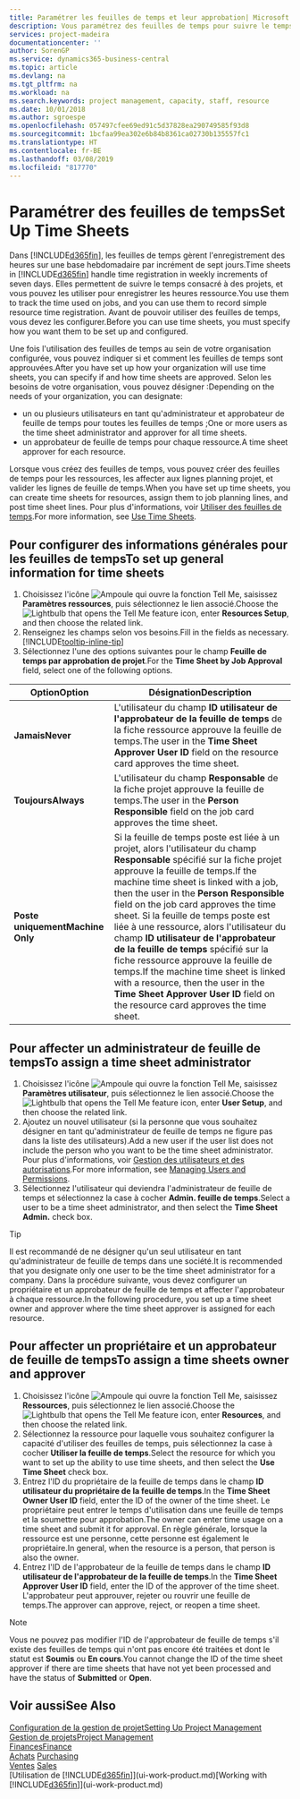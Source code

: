 ```yaml
---
title: Paramétrer les feuilles de temps et leur approbation| Microsoft Docs
description: Vous paramétrez des feuilles de temps pour suivre le temps consacré aux projets et l'utilisation des ressources, vous aider à gérer des projets, à recruter du personnel, et à anticiper vos capacités
services: project-madeira
documentationcenter: ''
author: SorenGP
ms.service: dynamics365-business-central
ms.topic: article
ms.devlang: na
ms.tgt_pltfrm: na
ms.workload: na
ms.search.keywords: project management, capacity, staff, resource
ms.date: 10/01/2018
ms.author: sgroespe
ms.openlocfilehash: 057497cfee69ed91c5d37828ea290749585f93d8
ms.sourcegitcommit: 1bcfaa99ea302e6b84b8361ca02730b135557fc1
ms.translationtype: HT
ms.contentlocale: fr-BE
ms.lasthandoff: 03/08/2019
ms.locfileid: "817770"
---
```

# <a name="set-up-time-sheets"></a><span data-ttu-id="f3aba-103">Paramétrer des feuilles de temps</span><span class="sxs-lookup"><span data-stu-id="f3aba-103">Set Up Time Sheets</span></span>
<span data-ttu-id="f3aba-104">Dans [!INCLUDE[d365fin](includes/d365fin_md.md)], les feuilles de temps gèrent l'enregistrement des heures sur une base hebdomadaire par incrément de sept jours.</span><span class="sxs-lookup"><span data-stu-id="f3aba-104">Time sheets in [!INCLUDE[d365fin](includes/d365fin_md.md)] handle time registration in weekly increments of seven days.</span></span> <span data-ttu-id="f3aba-105">Elles permettent de suivre le temps consacré à des projets, et vous pouvez les utiliser pour enregistrer les heures ressource.</span><span class="sxs-lookup"><span data-stu-id="f3aba-105">You use them to track the time used on jobs, and you can use them to record simple resource time registration.</span></span> <span data-ttu-id="f3aba-106">Avant de pouvoir utiliser des feuilles de temps, vous devez les configurer.</span><span class="sxs-lookup"><span data-stu-id="f3aba-106">Before you can use time sheets, you must specify how you want them to be set up and configured.</span></span>

<span data-ttu-id="f3aba-107">Une fois l'utilisation des feuilles de temps au sein de votre organisation configurée, vous pouvez indiquer si et comment les feuilles de temps sont approuvées.</span><span class="sxs-lookup"><span data-stu-id="f3aba-107">After you have set up how your organization will use time sheets, you can specify if and how time sheets are approved.</span></span> <span data-ttu-id="f3aba-108">Selon les besoins de votre organisation, vous pouvez désigner :</span><span class="sxs-lookup"><span data-stu-id="f3aba-108">Depending on the needs of your organization, you can designate:</span></span>

* <span data-ttu-id="f3aba-109">un ou plusieurs utilisateurs en tant qu'administrateur et approbateur de feuille de temps pour toutes les feuilles de temps ;</span><span class="sxs-lookup"><span data-stu-id="f3aba-109">One or more users as the time sheet administrator and approver for all time sheets.</span></span>
* <span data-ttu-id="f3aba-110">un approbateur de feuille de temps pour chaque ressource.</span><span class="sxs-lookup"><span data-stu-id="f3aba-110">A time sheet approver for each resource.</span></span>

<span data-ttu-id="f3aba-111">Lorsque vous créez des feuilles de temps, vous pouvez créer des feuilles de temps pour les ressources, les affecter aux lignes planning projet, et valider les lignes de feuille de temps.</span><span class="sxs-lookup"><span data-stu-id="f3aba-111">When you have set up time sheets, you can create time sheets for resources, assign them to job planning lines, and post time sheet lines.</span></span> <span data-ttu-id="f3aba-112">Pour plus d'informations, voir [Utiliser des feuilles de temps](projects-how-use-time-sheets.md).</span><span class="sxs-lookup"><span data-stu-id="f3aba-112">For more information, see [Use Time Sheets](projects-how-use-time-sheets.md).</span></span>

## <a name="to-set-up-general-information-for-time-sheets"></a><span data-ttu-id="f3aba-113">Pour configurer des informations générales pour les feuilles de temps</span><span class="sxs-lookup"><span data-stu-id="f3aba-113">To set up general information for time sheets</span></span>
1. <span data-ttu-id="f3aba-114">Choisissez l'icône ![Ampoule qui ouvre la fonction Tell Me](media/ui-search/search_small.png "Dites-moi ce que vous voulez faire"), saisissez **Paramètres ressources**, puis sélectionnez le lien associé.</span><span class="sxs-lookup"><span data-stu-id="f3aba-114">Choose the ![Lightbulb that opens the Tell Me feature](media/ui-search/search_small.png "Tell me what you want to do") icon, enter **Resources Setup**, and then choose the related link.</span></span>  
2. <span data-ttu-id="f3aba-115">Renseignez les champs selon vos besoins.</span><span class="sxs-lookup"><span data-stu-id="f3aba-115">Fill in the fields as necessary.</span></span> [!INCLUDE[tooltip-inline-tip](includes/tooltip-inline-tip_md.md)]
3. <span data-ttu-id="f3aba-116">Sélectionnez l'une des options suivantes pour le champ **Feuille de temps par approbation de projet**.</span><span class="sxs-lookup"><span data-stu-id="f3aba-116">For the **Time Sheet by Job Approval** field, select one of the following options.</span></span>

| <span data-ttu-id="f3aba-117">Option</span><span class="sxs-lookup"><span data-stu-id="f3aba-117">Option</span></span> | <span data-ttu-id="f3aba-118">Désignation</span><span class="sxs-lookup"><span data-stu-id="f3aba-118">Description</span></span> |
| --- | --- |
| <span data-ttu-id="f3aba-119">**Jamais**</span><span class="sxs-lookup"><span data-stu-id="f3aba-119">**Never**</span></span> |<span data-ttu-id="f3aba-120">L'utilisateur du champ **ID utilisateur de l'approbateur de la feuille de temps** de la fiche ressource approuve la feuille de temps.</span><span class="sxs-lookup"><span data-stu-id="f3aba-120">The user in the **Time Sheet Approver User ID** field on the resource card approves the time sheet.</span></span> |
| <span data-ttu-id="f3aba-121">**Toujours**</span><span class="sxs-lookup"><span data-stu-id="f3aba-121">**Always**</span></span> |<span data-ttu-id="f3aba-122">L'utilisateur du champ **Responsable** de la fiche projet approuve la feuille de temps.</span><span class="sxs-lookup"><span data-stu-id="f3aba-122">The user in the **Person Responsible** field on the job card approves the time sheet.</span></span> |
| <span data-ttu-id="f3aba-123">**Poste uniquement**</span><span class="sxs-lookup"><span data-stu-id="f3aba-123">**Machine Only**</span></span> |<span data-ttu-id="f3aba-124">Si la feuille de temps poste est liée à un projet, alors l'utilisateur du champ **Responsable** spécifié sur la fiche projet approuve la feuille de temps.</span><span class="sxs-lookup"><span data-stu-id="f3aba-124">If the machine time sheet is linked with a job, then the user in the **Person Responsible** field on the job card approves the time sheet.</span></span> <span data-ttu-id="f3aba-125">Si la feuille de temps poste est liée à une ressource, alors l'utilisateur du champ **ID utilisateur de l'approbateur de la feuille de temps** spécifié sur la fiche ressource approuve la feuille de temps.</span><span class="sxs-lookup"><span data-stu-id="f3aba-125">If the machine time sheet is linked with a resource, then the user in the **Time Sheet Approver User ID** field on the resource card approves the time sheet.</span></span> |

## <a name="to-assign-a-time-sheet-administrator"></a><span data-ttu-id="f3aba-126">Pour affecter un administrateur de feuille de temps</span><span class="sxs-lookup"><span data-stu-id="f3aba-126">To assign a time sheet administrator</span></span>
1. <span data-ttu-id="f3aba-127">Choisissez l'icône ![Ampoule qui ouvre la fonction Tell Me](media/ui-search/search_small.png "Dites-moi ce que vous voulez faire"), saisissez **Paramètres utilisateur**, puis sélectionnez le lien associé.</span><span class="sxs-lookup"><span data-stu-id="f3aba-127">Choose the ![Lightbulb that opens the Tell Me feature](media/ui-search/search_small.png "Tell me what you want to do") icon, enter **User Setup**, and then choose the related link.</span></span>  
2. <span data-ttu-id="f3aba-128">Ajoutez un nouvel utilisateur (si la personne que vous souhaitez désigner en tant qu'administrateur de feuille de temps ne figure pas dans la liste des utilisateurs).</span><span class="sxs-lookup"><span data-stu-id="f3aba-128">Add a new user if the user list does not include the person who you want to be the time sheet administrator.</span></span> <span data-ttu-id="f3aba-129">Pour plus d'informations, voir [Gestion des utilisateurs et des autorisations](ui-how-users-permissions.md).</span><span class="sxs-lookup"><span data-stu-id="f3aba-129">For more information, see [Managing Users and Permissions](ui-how-users-permissions.md).</span></span>
3. <span data-ttu-id="f3aba-130">Sélectionnez l'utilisateur qui deviendra l'administrateur de feuille de temps et sélectionnez la case à cocher **Admin. feuille de temps**.</span><span class="sxs-lookup"><span data-stu-id="f3aba-130">Select a user to be a time sheet administrator, and then select the **Time Sheet Admin.** check box.</span></span>  

> [!TIP]  
>   <span data-ttu-id="f3aba-131">Il est recommandé de ne désigner qu'un seul utilisateur en tant qu'administrateur de feuille de temps dans une société.</span><span class="sxs-lookup"><span data-stu-id="f3aba-131">It is recommended that you designate only one user to be the time sheet administrator for a company.</span></span> <span data-ttu-id="f3aba-132">Dans la procédure suivante, vous devez configurer un propriétaire et un approbateur de feuille de temps et affecter l'approbateur à chaque ressource.</span><span class="sxs-lookup"><span data-stu-id="f3aba-132">In the following procedure, you set up a time sheet owner and approver where the time sheet approver is assigned for each resource.</span></span>  

## <a name="to-assign-a-time-sheets-owner-and-approver"></a><span data-ttu-id="f3aba-133">Pour affecter un propriétaire et un approbateur de feuille de temps</span><span class="sxs-lookup"><span data-stu-id="f3aba-133">To assign a time sheets owner and approver</span></span>
1. <span data-ttu-id="f3aba-134">Choisissez l'icône ![Ampoule qui ouvre la fonction Tell Me](media/ui-search/search_small.png "Dites-moi ce que vous voulez faire"), saisissez **Ressources**, puis sélectionnez le lien associé.</span><span class="sxs-lookup"><span data-stu-id="f3aba-134">Choose the ![Lightbulb that opens the Tell Me feature](media/ui-search/search_small.png "Tell me what you want to do") icon, enter **Resources**, and then choose the related link.</span></span>
2. <span data-ttu-id="f3aba-135">Sélectionnez la ressource pour laquelle vous souhaitez configurer la capacité d'utiliser des feuilles de temps, puis sélectionnez la case à cocher **Utiliser la feuille de temps**.</span><span class="sxs-lookup"><span data-stu-id="f3aba-135">Select the resource for which you want to set up the ability to use time sheets, and then select the **Use Time Sheet** check box.</span></span>  
3. <span data-ttu-id="f3aba-136">Entrez l'ID du propriétaire de la feuille de temps dans le champ **ID utilisateur du propriétaire de la feuille de temps**.</span><span class="sxs-lookup"><span data-stu-id="f3aba-136">In the **Time Sheet Owner User ID** field, enter the ID of the owner of the time sheet.</span></span> <span data-ttu-id="f3aba-137">Le propriétaire peut entrer le temps d'utilisation dans une feuille de temps et la soumettre pour approbation.</span><span class="sxs-lookup"><span data-stu-id="f3aba-137">The owner can enter time usage on a time sheet and submit it for approval.</span></span> <span data-ttu-id="f3aba-138">En règle générale, lorsque la ressource est une personne, cette personne est également le propriétaire.</span><span class="sxs-lookup"><span data-stu-id="f3aba-138">In general, when the resource is a person, that person is also the owner.</span></span>  
4. <span data-ttu-id="f3aba-139">Entrez l'ID de l'approbateur de la feuille de temps dans le champ **ID utilisateur de l'approbateur de la feuille de temps**.</span><span class="sxs-lookup"><span data-stu-id="f3aba-139">In the **Time Sheet Approver User ID** field, enter the ID of the approver of the time sheet.</span></span> <span data-ttu-id="f3aba-140">L'approbateur peut approuver, rejeter ou rouvrir une feuille de temps.</span><span class="sxs-lookup"><span data-stu-id="f3aba-140">The approver can approve, reject, or reopen a time sheet.</span></span>  

> [!NOTE]  
>   <span data-ttu-id="f3aba-141">Vous ne pouvez pas modifier l'ID de l'approbateur de feuille de temps s'il existe des feuilles de temps qui n'ont pas encore été traitées et dont le statut est **Soumis** ou **En cours**.</span><span class="sxs-lookup"><span data-stu-id="f3aba-141">You cannot change the ID of the time sheet approver if there are time sheets that have not yet been processed and have the status of **Submitted** or **Open**.</span></span>

## <a name="see-also"></a><span data-ttu-id="f3aba-142">Voir aussi</span><span class="sxs-lookup"><span data-stu-id="f3aba-142">See Also</span></span>
[<span data-ttu-id="f3aba-143">Configuration de la gestion de projet</span><span class="sxs-lookup"><span data-stu-id="f3aba-143">Setting Up Project Management</span></span>](projects-setup-projects.md)  
[<span data-ttu-id="f3aba-144">Gestion de projets</span><span class="sxs-lookup"><span data-stu-id="f3aba-144">Project Management</span></span>](projects-manage-projects.md)  
[<span data-ttu-id="f3aba-145">Finances</span><span class="sxs-lookup"><span data-stu-id="f3aba-145">Finance</span></span>](finance.md)  
<span data-ttu-id="f3aba-146">[Achats](purchasing-manage-purchasing.md)       </span><span class="sxs-lookup"><span data-stu-id="f3aba-146">[Purchasing](purchasing-manage-purchasing.md)       </span></span>  
<span data-ttu-id="f3aba-147">[Ventes](sales-manage-sales.md)    </span><span class="sxs-lookup"><span data-stu-id="f3aba-147">[Sales](sales-manage-sales.md)    </span></span>  
<span data-ttu-id="f3aba-148">[Utilisation de [!INCLUDE[d365fin](includes/d365fin_md.md)]](ui-work-product.md)</span><span class="sxs-lookup"><span data-stu-id="f3aba-148">[Working with [!INCLUDE[d365fin](includes/d365fin_md.md)]](ui-work-product.md)</span></span>  
